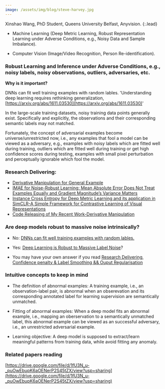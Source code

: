 ```yaml
---
image: /assets/img/blog/steve-harvey.jpg
---
```


<!---
<div class="LI-profile-badge"  data-version="v1" data-size="medium" data-locale="en_US" data-type="horizontal" data-theme="dark" data-vanity="xinshaowang">
<a class="LI-simple-link" href='https://uk.linkedin.com/in/xinshaowang?trk=profile-badge'>Xinshao Wang, PhD Student, Queens University Belfast, Anyvision. </a>
</div>
-->

Xinshao Wang, PhD Student, Queens University Belfast, Anyvision. 
{:.lead}

* Machine Learning (Deep Metric Learning, Robust Representation Learning under Adverse
Conditions, e.g., Noisy Data and Sample Imbalance). 

* Computer Vision (Image/Video Recognition, Person Re-identification). 



### Robust Learning and Inference under Adverse Conditions, e.g., noisy labels, noisy observations, outliers, adversaries, etc. 

**Why is it important?**

DNNs can fit well training examples with random lables. 'Understanding deep learning requires rethinking generalization, [https://arxiv.org/abs/1611.03530](https://arxiv.org/abs/1611.03530)'

In the large-scale training datasets, noisy training data points generally exist. Specifically and explicitly, the observations and their corresponding semantic labels may not matched. 

Fortunately, the concept of adversarial examples become universe/unrestricted now, i.e., any examples that fool a model can be viewed as a adversary, e.g., examples with noisy labels which are fitted well during training, outliers which are fitted well during training or get high confidence scores during testing, examples with small pixel perturbation and perceptually ignorable which fool the model.


### Research Delivering: 
* [Derivative Manipulation for General Example](https://github.com/XinshaoAmosWang/DerivativeManipulation)
* [IMAE for Noise-Robust Learning: Mean Absolute Error Does Not Treat Examples Equally and Gradient Magnitude’s Variance Matters](https://github.com/XinshaoAmosWang/Improving-Mean-Absolute-Error-against-CCE)
* [Instance Cross Entropy for Deep Metric Learning and its application in SimCLR-A Simple Framework for Contrastive Learning of Visual Representations](https://www.reddit.com/r/MachineLearning/comments/f4x1sh/r_instance_cross_entropy_for_deep_metric_learning/?utm_content=post&utm_medium=twitter&utm_source=share&utm_name=submit&utm_term=t3_f4x1sh)
* [Code Releasing of My Recent Work-Derivative Manipulation](https://xinshaoamoswang.github.io/blogs/2020-02-18-code-releasing/)


###  Are deep models robust to massive noise intrinsically?

* No: [DNNs can fit well training examples with random lables.](https://arxiv.org/abs/1611.03530)
* Yes: [Deep Learning is Robust to Massive Label Noise](https://arxiv.org/abs/1705.10694)?

* You may have your own answer if you read [Research Delivering](#research-delivering),   [Confidence penalty & Label Smoothing && Ouput Regularisation](https://xinshaoamoswang.github.io/blogs/2020-02-14-Core-machine-learning-topics/#confidence-penalty--label-smoothing--ouput-regularisation)



### Intuitive concepts to keep in mind

* The definition of abnormal examples: A training example, i.e., an observation-label pair, is abnormal when an obserevation and its corresponding annotated label for learning supervision are semantically unmatched. 

* Fitting of abnormal examples: When a deep model fits an abnormal example, i.e., mapping an oberservation to a semantically unmatched label, this abnormal example can be viewed as an successful adversary, i.e., an unrestricted adversarial example. 

* Learning objective: A deep model is supposed to extract/learn meaningful patterns from training data, while avoid fitting any anomaly. 


### Related papers reading 
[https://drive.google.com/file/d/1fU3N_u-_puOwEbupK6aOENerP2S45tZX/view?usp=sharing](https://drive.google.com/file/d/1fU3N_u-_puOwEbupK6aOENerP2S45tZX/view?usp=sharing)

